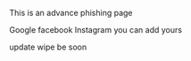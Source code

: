This is an advance phishing page 

Google 
facebook
Instagram 
you can add yours


update wipe be soon
